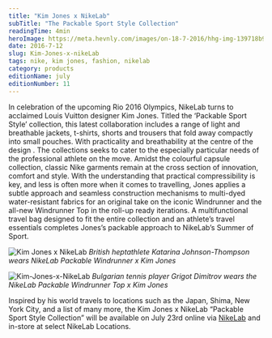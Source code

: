 ```yaml
---
title: "Kim Jones x NikeLab"
subTitle: "The Packable Sport Style Collection"
readingTime: 4min
heroImage: https://meta.hevnly.com/images/on-18-7-2016/hhg-img-139718b9-bf9c-490c-b0b3-1785a97d32f2.png
date: 2016-7-12
slug: Kim-Jones-x-nikeLab
tags: nike, kim jones, fashion, nikelab
category: products
editionName: july
editionNumber: 11
---
```


In celebration of the upcoming Rio 2016 Olympics, NikeLab turns to acclaimed Louis Vuitton designer Kim Jones. Titled the ‘Packable Sport Style’ collection, this latest collaboration includes a range of light and breathable jackets, t-shirts, shorts and trousers that fold away compactly into small pouches. With practicality and breathability at the centre of the design . The collections seeks to cater to the especially particular needs of the professional athlete on the move. Amidst the colourful capsule collection, classic Nike garments remain at the cross section of innovation, comfort and style. With the understanding that practical compressibility is key, and less is often more when it comes to travelling, Jones applies a subtle approach and seamless construction mechanisms to multi-dyed water-resistant fabrics for an original take on the iconic Windrunner and the all-new Windrunner Top in the roll-up ready iterations. A multifunctional travel bag designed to fit the entire collection and an athlete’s travel essentials completes Jones’s packable approach to NikeLab’s Summer of Sport.

![Kim Jones x NikeLab](https://meta.hevnly.com/images/on-18-7-2016/hhg-img-895aa594-251d-44ba-a374-eff1c708000b.png)
*British heptathlete Katarina Johnson-Thompson wears NikeLab Packable Windrunner x Kim Jones*

![Kim-Jones-x-NikeLab](https://meta.hevnly.com/images/on-18-7-2016/hhg-img-03c62642-575d-479c-b342-3d87974b9fd8.png)
*Bulgarian tennis player Grigot Dimitrov wears the NikeLab Packable Windrunner Top x Kim Jones*

Inspired by his world travels to locations such as the Japan, Shima, New York City, and a list of many more, the Kim Jones x NikeLab “Packable Sport Style Collection” will be available on July 23rd online via [NikeLab](http://www.nike.com/gb/en_gb/c/nikelab/kim-jones) and in-store at select NikeLab Locations.
